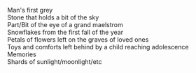 Man's first grey  
Stone that holds a bit of the sky  
Part/Bit of the eye of a grand maelstrom  
Snowflakes from the first fall of the year  
Petals of flowers left on the graves of loved ones  
Toys and comforts left behind by a child reaching adolescence  
Memories  
Shards of sunlight/moonlight/etc